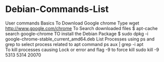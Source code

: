 # Debian-Commands-List
User commands Basics
To Download Google chrome Type
wget http://www.google.com/chrome
To Search downloaded files 
$ apt-cache search google-chrome
TO install the Debian Package
 $ sudo dpkg -i google-chrome-stable_current_amd64.deb 
 List Processes using ps and grep to select process related to apt command
 ps aux | grep -i apt  
 To kill processes causing Lock or error and flag -9 to force kill
 sudo kill -9 5313 5314 20070


